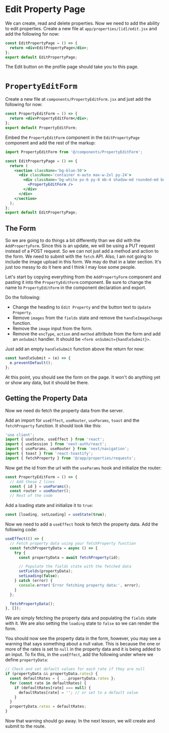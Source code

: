 # Edit Property Page

We can create, read and delete properties. Now we need to add the ability to edit properties. Create a new file at `app/properties/[id]/edit.jsx` and add the following for now:

```jsx
const EditPropertyPage = () => {
  return <div>EditPropertyPage</div>;
};
export default EditPropertyPage;
```

The Edit button on the profile page should take you to this page.

# `PropertyEditForm`

Create a new file at `components/PropertyEditForm.jsx` and just add the following for now:

```jsx
const PropertyEditForm = () => {
  return <div>PropertyEditForm</div>;
};
export default PropertyEditForm;
```

Embed the `PropertyEditForm` component in the `EditPropertyPage` component and add the rest of the markup:

```jsx
import PropertyEditForm from '@/components/PropertyEditForm';

const EditPropertyPage = () => {
  return (
    <section className='bg-blue-50'>
      <div className='container m-auto max-w-2xl py-24'>
        <div className='bg-white px-6 py-8 mb-4 shadow-md rounded-md border m-4 md:m-0'>
          <PropertyEditForm />
        </div>
      </div>
    </section>
  );
};
export default EditPropertyPage;
```

## The Form

So we are going to do things a bit differently than we did with the `AddPropertyForm`. Since this is an update, we will be using a PUT request instead of a POST request. So we can not just add a method and action to the form. We need to submit with the `fetch` API. Also, I am not going to include the image upload in this form. We may do that in a later section. It's just too messy to do it here and I think I may lose some people.

Let's start by copying everything from the `AddPropertyForm` component and pasting it into the `PropertyEditForm` component. Be sure to change the name to `PropertyEditForm` in the component declaration and export.

Do the following:

- Change the heading to `Edit Property` and the button text to `Update Property`.
- Remove `images` from the `fields` state and remove the `handleImageChange` function.
- Remove the `image` input from the form.
- Remove the `encType`, `action` and `method` attribute from the form and add an `onSubmit` handler. It should be `<form onSubmit={handleSubmit}>`.

Just add an empty `handleSubmit` function above the return for now:

```jsx
const handleSubmit = (e) => {
  e.preventDefault();
};
```

At this point, you should see the form on the page. It won't do anything yet or show any data, but it should be there.

## Getting the Property Data

Now we need do fetch the property data from the server.

Add an import for `useEffect`, `useRouter`, `useParams`, `toast` and the `fetchProperty` function. It should look like this:

```jsx
'use client';
import { useState, useEffect } from 'react';
import { useSession } from 'next-auth/react';
import { useParams, useRouter } from 'next/navigation';
import { toast } from 'react-toastify';
import { fetchProperty } from '@/app/properties/requests';
```

Now get the id from the url with the `useParams` hook and initialize the router:

```jsx
const PropertyEditForm = () => {
  // Add these 2 lines
  const { id } = useParams();
  const router = useRouter();
  // Rest of the code
```

Add a loading state and initialize it to `true`:

```jsx
const [loading, setLoading] = useState(true);
```

Now we need to add a `useEffect` hook to fetch the property data. Add the following code:

```jsx
useEffect(() => {
  // Fetch property data using your fetchProperty function
  const fetchPropertyData = async () => {
    try {
      const propertyData = await fetchProperty(id);

      // Populate the fields state with the fetched data
      setFields(propertyData);
      setLoading(false);
    } catch (error) {
      console.error('Error fetching property data:', error);
    }
  };

  fetchPropertyData();
}, []);
```

We are simply fetching the property data and populating the `fields` state with it. We are also setting the `loading` state to `false` so we can render the form.

You should now see the property data in the form, however, you may see a warning that says something about a null value. This is because the one or more of the rates is set to `null` in the property data and it is being added to an input. To fix this, in the `useEffect`, add the following under where we define `propertyData`:

```jsx
// Check and set default values for each rate if they are null
if (propertyData && propertyData.rates) {
  const defaultRates = { ...propertyData.rates };
  for (const rate in defaultRates) {
    if (defaultRates[rate] === null) {
      defaultRates[rate] = ''; // or set to a default value
    }
  }
  propertyData.rates = defaultRates;
}
```

Now that warning should go away. In the next lesson, we will create and submit to the route.
